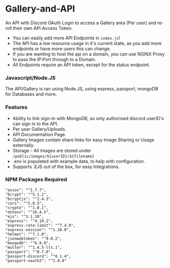 # Gallery-and-API
An API with Discord OAuth Login to access a Gallery area (Per user) and re-roll their own API Access Token.

- You can easily add more API Endpoints in ``index.js``!
- The API has a low resource usage in it's current state, as you add more endpoints or have more users this can change.
- If you are wanting to host the api on a domain, you can use NGINX Proxy to pass the IP:Port through to a Domain.
- All Endpoints require an API token, except for the status endpoint.

### Javascript/Node.JS
The API/Gallery is ran using Node.JS, using express, passport, mongoDB for Databases and more.

### Features
- Ability to link sign-in with MongoDB, so only authorised discord userID's can sign in to the API.
- Per user Gallery/Uploads.
- API Documentation Page.
- Gallery Images contain share links for easy Image Sharing or Usage externally.
- Storage - All images are stored under ``/public/images/${userID}/${filename}``
- .env is populated with example data, to help with configuration.
- Supports .EJS out of the box, for easy Integrations.

### NPM Packages Required
    "axios": "^1.7.7",
    "bcrypt": "^5.1.1",
    "bcryptjs": "^2.4.3",
    "cors": "^2.8.5",
    "crypto": "^1.0.1",
    "dotenv": "^16.4.5",
    "ejs": "^3.1.10",
    "express": "^4.19.2",
    "express-rate-limit": "^7.4.0",
    "express-session": "^1.18.0",
    "helmet": "^7.1.0",
    "jsonwebtoken": "^9.0.2",
    "mongodb": "^6.8.0",
    "multer": "^1.4.5-lts.1",
    "passport": "^0.7.0",
    "passport-discord": "^0.1.4",
    "passport-oauth2": "^1.8.0"
